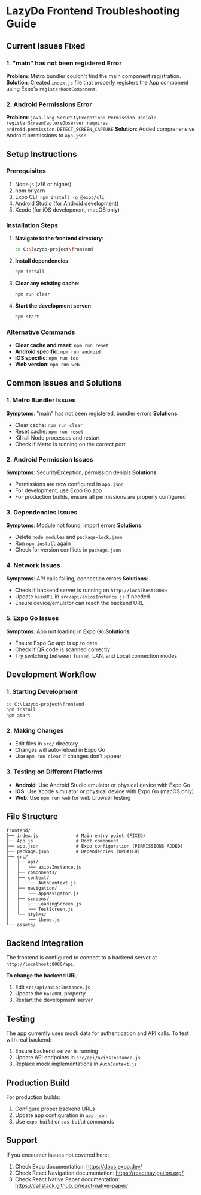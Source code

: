 # LazyDo Frontend Troubleshooting Guide

## Current Issues Fixed

### 1. "main" has not been registered Error
**Problem**: Metro bundler couldn't find the main component registration.
**Solution**: Created `index.js` file that properly registers the App component using Expo's `registerRootComponent`.

### 2. Android Permissions Error
**Problem**: `java.lang.SecurityException: Permission Denial: registerScreenCaptureObserver requires android.permission.DETECT_SCREEN_CAPTURE`
**Solution**: Added comprehensive Android permissions to `app.json`.

## Setup Instructions

### Prerequisites
1. Node.js (v16 or higher)
2. npm or yarn
3. Expo CLI: `npm install -g @expo/cli`
4. Android Studio (for Android development)
5. Xcode (for iOS development, macOS only)

### Installation Steps

1. **Navigate to the frontend directory**:
   ```bash
   cd C:\lazydo-project\frontend
   ```

2. **Install dependencies**:
   ```bash
   npm install
   ```

3. **Clear any existing cache**:
   ```bash
   npm run clear
   ```

4. **Start the development server**:
   ```bash
   npm start
   ```

### Alternative Commands

- **Clear cache and reset**: `npm run reset`
- **Android specific**: `npm run android`
- **iOS specific**: `npm run ios`
- **Web version**: `npm run web`

## Common Issues and Solutions

### 1. Metro Bundler Issues
**Symptoms**: "main" has not been registered, bundler errors
**Solutions**:
- Clear cache: `npm run clear`
- Reset cache: `npm run reset`
- Kill all Node processes and restart
- Check if Metro is running on the correct port

### 2. Android Permission Issues
**Symptoms**: SecurityException, permission denials
**Solutions**:
- Permissions are now configured in `app.json`
- For development, use Expo Go app
- For production builds, ensure all permissions are properly configured

### 3. Dependencies Issues
**Symptoms**: Module not found, import errors
**Solutions**:
- Delete `node_modules` and `package-lock.json`
- Run `npm install` again
- Check for version conflicts in `package.json`

### 4. Network Issues
**Symptoms**: API calls failing, connection errors
**Solutions**:
- Check if backend server is running on `http://localhost:8080`
- Update `baseURL` in `src/api/axiosInstance.js` if needed
- Ensure device/emulator can reach the backend URL

### 5. Expo Go Issues
**Symptoms**: App not loading in Expo Go
**Solutions**:
- Ensure Expo Go app is up to date
- Check if QR code is scanned correctly
- Try switching between Tunnel, LAN, and Local connection modes

## Development Workflow

### 1. Starting Development
```bash
cd C:\lazydo-project\frontend
npm install
npm start
```

### 2. Making Changes
- Edit files in `src/` directory
- Changes will auto-reload in Expo Go
- Use `npm run clear` if changes don't appear

### 3. Testing on Different Platforms
- **Android**: Use Android Studio emulator or physical device with Expo Go
- **iOS**: Use Xcode simulator or physical device with Expo Go (macOS only)
- **Web**: Use `npm run web` for web browser testing

## File Structure

```
frontend/
├── index.js              # Main entry point (FIXED)
├── App.js                # Root component
├── app.json              # Expo configuration (PERMISSIONS ADDED)
├── package.json          # Dependencies (UPDATED)
├── src/
│   ├── api/
│   │   └── axiosInstance.js
│   ├── components/
│   ├── context/
│   │   └── AuthContext.js
│   ├── navigation/
│   │   └── AppNavigator.js
│   ├── screens/
│   │   ├── LoadingScreen.js
│   │   └── TestScreen.js
│   └── styles/
│       └── theme.js
└── assets/
```

## Backend Integration

The frontend is configured to connect to a backend server at `http://localhost:8080/api`. 

**To change the backend URL**:
1. Edit `src/api/axiosInstance.js`
2. Update the `baseURL` property
3. Restart the development server

## Testing

The app currently uses mock data for authentication and API calls. To test with real backend:

1. Ensure backend server is running
2. Update API endpoints in `src/api/axiosInstance.js`
3. Replace mock implementations in `AuthContext.js`

## Production Build

For production builds:
1. Configure proper backend URLs
2. Update app configuration in `app.json`
3. Use `expo build` or `eas build` commands

## Support

If you encounter issues not covered here:
1. Check Expo documentation: https://docs.expo.dev/
2. Check React Navigation documentation: https://reactnavigation.org/
3. Check React Native Paper documentation: https://callstack.github.io/react-native-paper/ 